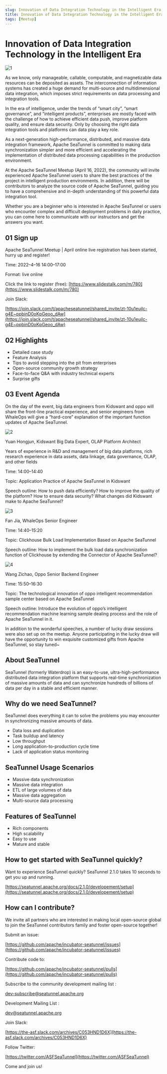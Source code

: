```yaml
---
slug: Innovation of Data Integration Technology in the Intelligent Era
title: Innovation of Data Integration Technology in the Intelligent Era
tags: [Meetup]
---
```

# Innovation of Data Integration Technology in the Intelligent Era



![1](/image/20220416/EN/1.png)


As we know, only manageable, callable, computable, and magnetizable data resources can be deposited as assets. The interconnection of information systems has created a huge demand for multi-source and multidimensional data integration, which imposes strict requirements on data processing and integration tools.

In the era of intelligence, under the trends of “smart city”, “smart governance”, and “intelligent products”, enterprises are mostly faced with the challenge of how to achieve efficient data push, improve platform quality, and ensure data security. Only by choosing the right data integration tools and platforms can data play a key role.

As a next-generation high-performance, distributed, and massive data integration framework, Apache SeaTunnel is committed to making data synchronization simpler and more efficient and accelerating the implementation of distributed data processing capabilities in the production environment.

At the Apache SeaTunnel Meetup (April 16, 2022), the community will invite experienced Apache SeaTunnel users to share the best practices of the project in intelligent production environments. In addition, there will be contributors to analyze the source code of Apache SeaTunnel, guiding you to have a comprehensive and in-depth understanding of this powerful data integration tool.

Whether you are a beginner who is interested in Apache SeaTunnel or users who encounter complex and difficult deployment problems in daily practice, you can come here to communicate with our instructors and get the answers you want.

## 01 Sign up

Apache SeaTunnel Meetup | April online live registration has been started, hurry up and register!

Time: 2022–4–16 14:00–17:00

Format: live online

Click the link to register (free): [https://www.slidestalk.com/m/780](https://www.slidestalk.com/m/780)

Join Slack:

[https://join.slack.com/t/apacheseatunnel/shared_invite/zt-10u1eujlc-g4E~ppbinD0oKpGeoo_dAw](https://join.slack.com/t/apacheseatunnel/shared_invite/zt-10u1eujlc-g4E~ppbinD0oKpGeoo_dAw)

## 02 Highlights

* Detailed case study
* Feature Analysis
* Tips to avoid stepping into the pit from enterprises
* Open-source community growth strategy
* Face-to-face Q&A with industry technical experts
* Surprise gifts
## 03 Event Agenda

On the day of the event, big data engineers from Kidswant and oppo will share the front-line practical experience, and senior engineers from WhaleOps will give a “hard-core” explanation of the important function updates of Apache SeaTunnel.


![2](/image/20220416/EN/2.png)


Yuan Hongjun, Kidswant Big Data Expert, OLAP Platform Architect

Years of experience in R&D and management of big data platforms, rich research experience in data assets, data linkage, data governance, OLAP, and other fields

Time: 14:00–14:40

Topic: Application Practice of Apache SeaTunnel in Kidswant

Speech outline: How to push data efficiently? How to improve the quality of the platform? How to ensure data security? What changes did Kidswant make to Apache SeaTunnel?


![3](/image/20220416/EN/3.png)


Fan Jia, WhaleOps Senior Engineer

Time: 14:40–15:20

Topic: Clickhouse Bulk Load Implementation Based on Apache SeaTunnel

Speech outline: How to implement the bulk load data synchronization function of Clickhouse by extending the Connector of Apache SeaTunnel?


![4](/image/20220416/EN/4.png)


Wang Zichao, Oppo Senior Backend Engineer

Time: 15:50–16:30

Topic: The technological innovation of oppo intelligent recommendation sample center based on Apache SeaTunnel

Speech outline: Introduce the evolution of oppo’s intelligent recommendation machine learning sample dealing process and the role of Apache SeaTunnel in it.

In addition to the wonderful speeches, a number of lucky draw sessions were also set up on the meetup. Anyone participating in the lucky draw will have the opportunity to win exquisite customized gifts from Apache SeaTunnel, so stay tuned~

## **About SeaTunnel**

SeaTunnel (formerly Waterdrop) is an easy-to-use, ultra-high-performance distributed data integration platform that supports real-time synchronization of massive amounts of data and can synchronize hundreds of billions of data per day in a stable and efficient manner.

## **Why do we need SeaTunnel?**

SeaTunnel does everything it can to solve the problems you may encounter in synchronizing massive amounts of data.

* Data loss and duplication
* Task buildup and latency
* Low throughput
* Long application-to-production cycle time
* Lack of application status monitoring
## **SeaTunnel Usage Scenarios**

* Massive data synchronization
* Massive data integration
* ETL of large volumes of data
* Massive data aggregation
* Multi-source data processing
## **Features of SeaTunnel**

* Rich components
* High scalability
* Easy to use
* Mature and stable
## **How to get started with SeaTunnel quickly?**

Want to experience SeaTunnel quickly? SeaTunnel 2.1.0 takes 10 seconds to get you up and running.

[https://seatunnel.apache.org/docs/2.1.0/developement/setup](https://seatunnel.apache.org/docs/2.1.0/developement/setup)

## **How can I contribute?**

We invite all partners who are interested in making local open-source global to join the SeaTunnel contributors family and foster open-source together!

Submit an issue:

[https://github.com/apache/incubator-seatunnel/issues](https://github.com/apache/incubator-seatunnel/issues)

Contribute code to:

[https://github.com/apache/incubator-seatunnel/pulls](https://github.com/apache/incubator-seatunnel/pulls)

Subscribe to the community development mailing list :

dev-subscribe@seatunnel.apache.org

Development Mailing List :

dev@seatunnel.apache.org

Join Slack:

[https://the-asf.slack.com/archives/C053HND1D6X](https://the-asf.slack.com/archives/C053HND1D6X)

Follow Twitter:

[https://twitter.com/ASFSeaTunnel](https://twitter.com/ASFSeaTunnel)

Come and join us!

